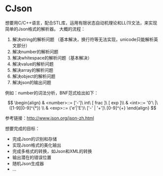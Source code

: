 # CJson
想要用C/C++语言，配合STL库，运用有限状态自动机理论和LL(1)文法，来实现简单的Json格式的解析器。
大概的流程：
1. 解决string的解析问题 （基本解决，换行符等无法实现，unicode只能解析英文部分）
2. 解决number的解析问题 
3. 解决whitespace的解析问题（基本解决）
4. 解决value的解析问题 
5. 解决array的解析问题 
6. 解决object的解析问题 
7. 解决json的输出问题 

例如：number的词法分析，BNF范式给出如下：

$$
\begin{align}
& <number>::= ['-']\ int\ [ frac ]\ [ exp ]\\
& <int>::= '0'\ |\ ([1-9][0-9]^{*}) \\
& <exp>::= ('e'|'E')\ ['-' | '+']\ [0-9]^{+}
\end{align} 
$$

参考链接：http://www.json.org/json-zh.html

想要完成的目标：
* 完成Json的识别和存储
* 实现Json格式的美化输出
* 完成多格式的转换，如Json和XML的转换
* 输出潜在的错误位置
* 随机Json生成器
* ...